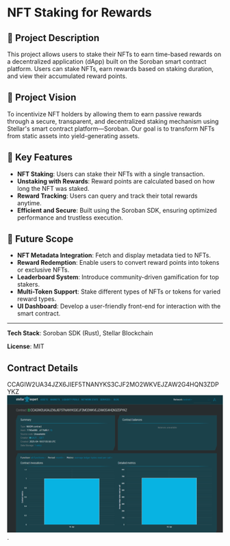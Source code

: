 # NFT Staking for Rewards

## 📄 Project Description

This project allows users to stake their NFTs to earn time-based rewards on a decentralized application (dApp) built on the Soroban smart contract platform. Users can stake NFTs, earn rewards based on staking duration, and view their accumulated reward points.

## 🎯 Project Vision

To incentivize NFT holders by allowing them to earn passive rewards through a secure, transparent, and decentralized staking mechanism using Stellar's smart contract platform—Soroban. Our goal is to transform NFTs from static assets into yield-generating assets.

## 🚀 Key Features

- **NFT Staking**: Users can stake their NFTs with a single transaction.
- **Unstaking with Rewards**: Reward points are calculated based on how long the NFT was staked.
- **Reward Tracking**: Users can query and track their total rewards anytime.
- **Efficient and Secure**: Built using the Soroban SDK, ensuring optimized performance and trustless execution.

## 🔮 Future Scope

- **NFT Metadata Integration**: Fetch and display metadata tied to NFTs.
- **Reward Redemption**: Enable users to convert reward points into tokens or exclusive NFTs.
- **Leaderboard System**: Introduce community-driven gamification for top stakers.
- **Multi-Token Support**: Stake different types of NFTs or tokens for varied reward types.
- **UI Dashboard**: Develop a user-friendly front-end for interaction with the smart contract.

---

**Tech Stack**: Soroban SDK (Rust), Stellar Blockchain

**License**: MIT

## Contract Details
CCAGIW2UA34JZX6JIEF5TNANYKS3CJF2MO2WKVEJZAW2G4HQN3ZDPYKZ
![alt text](image.png)
.
